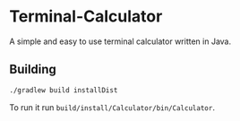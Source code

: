 # Terminal-Calculator
A simple and easy to use terminal calculator written in Java.

## Building
```sh
./gradlew build installDist
```

To run it run `build/install/Calculator/bin/Calculator`.


